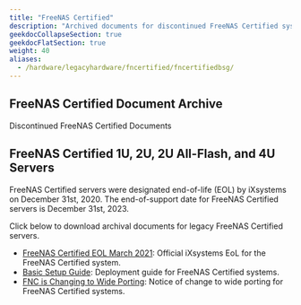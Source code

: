 ```yaml
---
title: "FreeNAS Certified"
description: "Archived documents for discontinued FreeNAS Certified systems."
geekdocCollapseSection: true
geekdocFlatSection: true
weight: 40
aliases:
  - /hardware/legacyhardware/fncertified/fncertifiedbsg/
---
```


## FreeNAS Certified Document Archive

Discontinued FreeNAS Certified Documents

## FreeNAS Certified 1U, 2U, 2U All-Flash, and 4U Servers

FreeNAS Certified servers were designated end-of-life (EOL) by iXsystems on December 31st, 2020.
The end-of-support date for FreeNAS Certified servers is December 31st, 2023.

Click below to download archival documents for legacy FreeNAS Certified servers.

* <a href="https://www.truenas.com/docs/files/FreeNAS-Certified-Servers-EOL.pdf" download>FreeNAS Certified EOL March 2021</a>: Official iXsystems EoL for the FreeNAS Certified system.
* <a href="https://www.truenas.com/docs/files/FNCertifiedBSGv2_7.pdf" download>Basic Setup Guide</a>: Deployment guide for FreeNAS Certified systems.
* <a href="/hardware/legacyhardware/fncertified/multipath/">FNC is Changing to Wide Porting</a>: Notice of change to wide porting for FreeNAS Certified systems.
